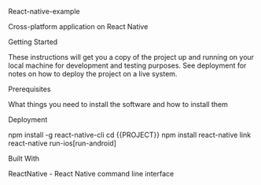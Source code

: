 React-native-example

Cross-platform application on React Native


Getting Started

These instructions will get you a copy of the project up and running on your local machine for development and testing purposes. See deployment for notes on how to deploy the project on a live system.


Prerequisites

What things you need to install the software and how to install them


Deployment


npm install -g react-native-cli
cd {{PROJECT}}
npm install
react-native link
react-native run-ios[run-android]



Built With



ReactNative - React Native command line interface









